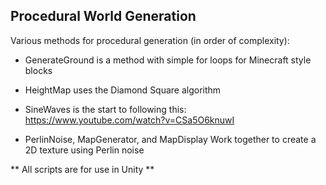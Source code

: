 ## Procedural World Generation ##

Various methods for procedural generation (in order of complexity):

* GenerateGround is a method with simple for loops for Minecraft style blocks   

* HeightMap uses the Diamond Square algorithm   

* SineWaves is the start to following this: https://www.youtube.com/watch?v=CSa5O6knuwI   

* PerlinNoise, MapGenerator, and MapDisplay Work together to create a 2D texture using Perlin noise   


** All scripts are for use in Unity  **